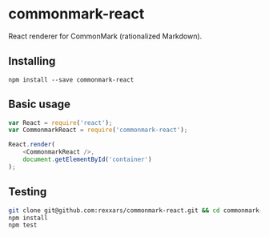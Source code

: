 # commonmark-react

React renderer for CommonMark (rationalized Markdown).

## Installing

```
npm install --save commonmark-react
```

## Basic usage

```js
var React = require('react');
var CommonmarkReact = require('commonmark-react');

React.render(
    <CommonmarkReact />,
    document.getElementById('container')
);
```

## Testing

```bash
git clone git@github.com:rexxars/commonmark-react.git && cd commonmark-react
npm install
npm test
```